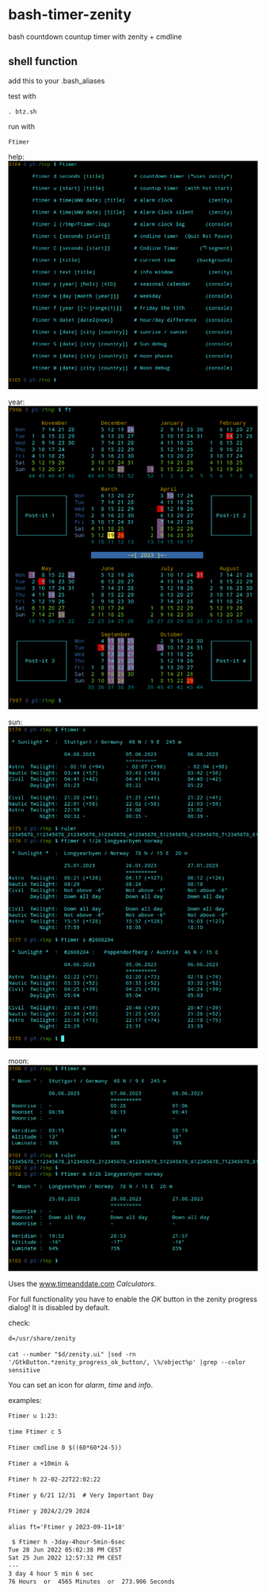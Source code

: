 # bash-timer-zenity
bash countdown countup timer with zenity + cmdline

## shell function
add this to your .bash_aliases

test with
```
. btz.sh
```

run with
```
Ftimer
```

help:\
![help](pics/help.png)

year:\
![year](pics/year.png)

sun:\
![sun](pics/sun.png)

moon:\
![moon](pics/moon.png)

Uses the www.timeanddate.com *Calculators*.

For full functionality you have to enable the _OK_ button in the zenity progress dialog! It is disabled by default.

check:
```
d=/usr/share/zenity

cat --number "$d/zenity.ui" |sed -rn '/GtkButton.*zenity_progress_ok_button/, \%/object%p' |grep --color sensitive
```

You can set an icon for *alarm*, *time* and *info*.

examples:
```
Ftimer u 1:23:

time Ftimer c 5

Ftimer cmdline 0 $((60*60*24-5))

Ftimer a +10min &

Ftimer h 22-02-22T22:02:22

Ftimer y 6/21 12/31  # Very Important Day

Ftimer y 2024/2/29 2024

alias ft='Ftimer y 2023-09-11+18'
```

```
 $ Ftimer h -3day-4hour-5min-6sec
Tue 28 Jun 2022 05:02:38 PM CEST
Sat 25 Jun 2022 12:57:32 PM CEST
---
3 day 4 hour 5 min 6 sec
76 Hours  or  4565 Minutes  or  273.906 Seconds

```
